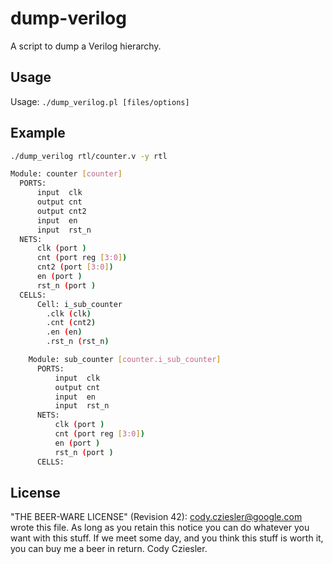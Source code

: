 # dump-verilog

A script to dump a Verilog hierarchy.

## Usage

Usage: `./dump_verilog.pl [files/options]`

## Example

```sh
./dump_verilog rtl/counter.v -y rtl

Module: counter [counter]
  PORTS:
      input  clk
      output cnt
      output cnt2
      input  en
      input  rst_n
  NETS:
      clk (port )
      cnt (port reg [3:0])
      cnt2 (port [3:0])
      en (port )
      rst_n (port )
  CELLS:
      Cell: i_sub_counter
        .clk (clk)
        .cnt (cnt2)
        .en (en)
        .rst_n (rst_n)

    Module: sub_counter [counter.i_sub_counter]
      PORTS:
          input  clk
          output cnt
          input  en
          input  rst_n
      NETS:
          clk (port )
          cnt (port reg [3:0])
          en (port )
          rst_n (port )
      CELLS:

```

## License

"THE BEER-WARE LICENSE" (Revision 42):
<cody.cziesler@google.com> wrote this file.  As long as you retain this notice you
can do whatever you want with this stuff. If we meet some day, and you think
this stuff is worth it, you can buy me a beer in return. Cody Cziesler.
